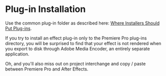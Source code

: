 # Plug-in Installation

Use the common plug-in folder as described here: [Where Installers Should Put Plug-ins](../intro/where-installers-should-put-plug-ins.md#intro-where-installers-should-put-plug-ins).

If you try to install an effect plug-in only to the Premiere Pro plug-ins directory, you will be surprised to find that your effect is not rendered when you export to disk through Adobe Media Encoder, an entirely separate application.

Oh, and you'll also miss out on project interchange and copy / paste between Premiere Pro and After Effects.
